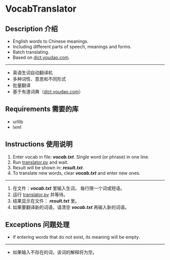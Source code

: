 # VocabTranslator

## Description 介绍

* English words to Chinese meanings.
* Including different parts of speech, meanings and forms.
* Batch translating.
* Based on <a href="http://dict.youdao.com/">dict.youdao.com</a>.
---
* 英语生词自动翻译机
* 多种词性、意思和不同形式
* 批量翻译
* 基于有道词典（<a href="http://dict.youdao.com/">dict.youdao.com</a>）

## Requirements 需要的库

* urllib
* lxml

## Instructions 使用说明

1. Enter vocab in file: __*vocab.txt*__. Single word (or phrase) in one line.
2. Run <a href="translator.py">translator.py</a> and wait.
3. Result will be shown in: __*result.txt*__.
4. To translate new words, clear __*vocab.txt*__ and enter new ones.
---
1. 在文件：__*vocab.txt*__ 里输入生词。 每行限一个词或短语。
2. 运行 <a href="translator.py">translator.py</a> 并等待。
3. 结果显示在文件： __*result.txt*__ 里。
4. 如果要翻译新的词语，请清空 __*vocab.txt*__ 再输入新的词语。

## Exceptions 问题处理

* If entering words that do not exist, its meaning will be empty.
---
* 如果输入不存在的词，该词的解释将为空。
